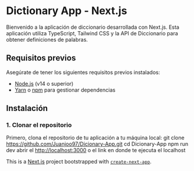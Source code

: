 # Dictionary App - Next.js

Bienvenido a la aplicación de diccionario desarrollada con Next.js. Esta aplicación utiliza TypeScript, Tailwind CSS y la API de Diccionario para obtener definiciones de palabras.

## Requisitos previos

Asegúrate de tener los siguientes requisitos previos instalados:

- [Node.js](https://nodejs.org/) (v14 o superior)
- [Yarn](https://yarnpkg.com/) o [npm](https://www.npmjs.com/) para gestionar dependencias

## Instalación

### 1. Clonar el repositorio

Primero, clona el repositorio de tu aplicación a tu máquina local:
git clone https://github.com/Juanjoo97/Dicionary-App.git
cd Dicionary-App
npm run dev
abrir el [http://localhost:3000](http://localhost:3000) o el link en donde te ejecuta el localhost


This is a [Next.js](https://nextjs.org) project bootstrapped with [`create-next-app`](https://nextjs.org/docs/app/api-reference/cli/create-next-app).
